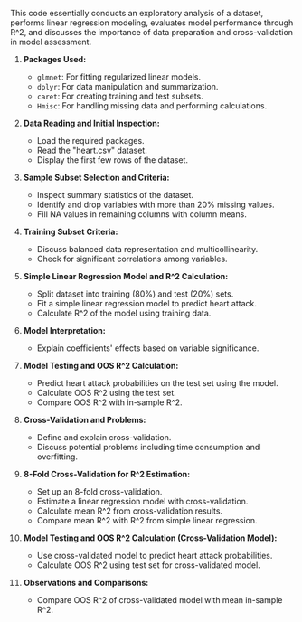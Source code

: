This code essentially conducts an exploratory analysis of a dataset, performs linear regression modeling, evaluates model performance through R^2, and discusses the importance of data preparation and cross-validation in model assessment.

1. **Packages Used:**
   - `glmnet`: For fitting regularized linear models.
   - `dplyr`: For data manipulation and summarization.
   - `caret`: For creating training and test subsets.
   - `Hmisc`: For handling missing data and performing calculations.

2. **Data Reading and Initial Inspection:**
   - Load the required packages.
   - Read the "heart.csv" dataset.
   - Display the first few rows of the dataset.

3. **Sample Subset Selection and Criteria:**
   - Inspect summary statistics of the dataset.
   - Identify and drop variables with more than 20% missing values.
   - Fill NA values in remaining columns with column means.

4. **Training Subset Criteria:**
   - Discuss balanced data representation and multicollinearity.
   - Check for significant correlations among variables.

5. **Simple Linear Regression Model and R^2 Calculation:**
   - Split dataset into training (80%) and test (20%) sets.
   - Fit a simple linear regression model to predict heart attack.
   - Calculate R^2 of the model using training data.

6. **Model Interpretation:**
   - Explain coefficients' effects based on variable significance.

7. **Model Testing and OOS R^2 Calculation:**
   - Predict heart attack probabilities on the test set using the model.
   - Calculate OOS R^2 using the test set.
   - Compare OOS R^2 with in-sample R^2.

8. **Cross-Validation and Problems:**
   - Define and explain cross-validation.
   - Discuss potential problems including time consumption and overfitting.

9. **8-Fold Cross-Validation for R^2 Estimation:**
   - Set up an 8-fold cross-validation.
   - Estimate a linear regression model with cross-validation.
   - Calculate mean R^2 from cross-validation results.
   - Compare mean R^2 with R^2 from simple linear regression.

10. **Model Testing and OOS R^2 Calculation (Cross-Validation Model):**
    - Use cross-validated model to predict heart attack probabilities.
    - Calculate OOS R^2 using test set for cross-validated model.

11. **Observations and Comparisons:**
    - Compare OOS R^2 of cross-validated model with mean in-sample R^2.

